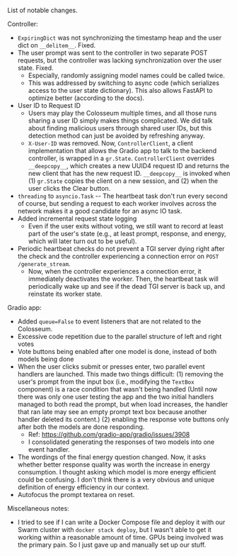 List of notable changes.

Controller:
- `ExpiringDict` was not synchronizing the timestamp heap and the user dict on `__delitem__`. Fixed.
- The user prompt was sent to the controller in two separate POST requests, but the controller was lacking synchronization over the user state. Fixed.
  - Especially, randomly assigning model names could be called twice.
  - This was addressed by switching to async code (which serializes access to the user state dictionary). This also allows FastAPI to optimize better (according to the docs).
- User ID to Request ID
  - Users may play the Colosseum multiple times, and all those runs sharing a user ID simply makes things complicated. We did talk about finding malicious users through shared user IDs, but this detection method can just be avoided by refreshing anyway.
  - `X-User-ID` was removed. Now, `ControllerClient`, a client implementation that allows the Gradio app to talk to the backend controller, is wrapped in a `gr.State`. `ControllerClient` overrides `__deepcopy__`, which creates a new UUID4 request ID and returns the new client that has the new request ID. `__deepcopy__` is invoked when (1) `gr.State` copies the client on a new session, and (2) when the user clicks the Clear button.
- `threading` to `asyncio.Task` -- The heartbeat task don't run every second of course, but sending a request to each worker involves across the network makes it a good candidate for an async IO task.
- Added incremental request state logging
  - Even if the user exits without voting, we still want to record at least part of the user's state (e.g., at least prompt, response, and energy, which will later turn out to be useful).
- Periodic heartbeat checks do not prevent a TGI server dying right after the check and the controller experiencing a connection error on `POST /generate_stream`.
  - Now, when the controller experiences a connection error, it immediately deactivates the worker. Then, the heartbeat task will periodically wake up and see if the dead TGI server is back up, and reinstate its worker state.

Gradio app:
- Added `queue=False` to event listeners that are not related to the Colosseum.
- Excessive code repetition due to the parallel structure of left and right votes
- Vote buttons being enabled after one model is done, instead of both models being done
- When the user clicks submit or presses enter, two parallel event handlers are launched. This made two things difficult: (1) removing the user's prompt from the input box (i.e., modifying the `TextBox` component) is a race condition that wasn't being handled (Until now there was only one user testing the app and the two initial handlers managed to both read the prompt, but when load increases, the handler that ran late may see an empty prompt text box because another handler deleted its content.) (2) enabling the response vote buttons only after both the models are done responding.
  - Ref: https://github.com/gradio-app/gradio/issues/3908
  - I consolidated generating the responses of two models into one event handler.
- The wordings of the final energy question changed. Now, it asks whether better response quality was worth the increase in energy consumption. I thought asking which model is more energy efficient could be confusing. I don't think there is a very obvious and unique definition of energy efficiency in our context.
- Autofocus the prompt textarea on reset.

Miscellaneous notes:
- I tried to see if I can write a Docker Compose file and deploy it with our Swarm cluster with `docker stack deploy`, but I wasn't able to get it working within a reasonable amount of time. GPUs being involved was the primary pain. So I just gave up and manually set up our stuff.
